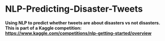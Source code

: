 # NLP-Predicting-Disaster-Tweets

#### Using NLP to predict whether tweets are about disasters vs not disasters. This is part of a Kaggle competition: https://www.kaggle.com/competitions/nlp-getting-started/overview
